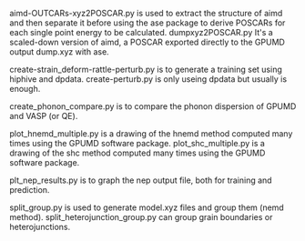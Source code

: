 aimd-OUTCARs-xyz2POSCAR.py is used to extract the structure of aimd and then separate it before using the ase package to derive POSCARs for each single point energy to be calculated.
dumpxyz2POSCAR.py It's a scaled-down version of aimd, a POSCAR exported directly to the GPUMD output dump.xyz with ase.

create-strain_deform-rattle-perturb.py is to generate a training set using hiphive and dpdata.
create-perturb.py is only useing dpdata but usually is enough.

create_phonon_compare.py is to compare the phonon dispersion of GPUMD and VASP (or QE).

plot_hnemd_multiple.py is a drawing of the hnemd method computed many times using the GPUMD software package.
plot_shc_multiple.py is a drawing of the shc method computed many times using the GPUMD software package.

plt_nep_results.py is to graph the nep output file, both for training and prediction.

split_group.py is used to generate model.xyz files and group them (nemd method).
split_heterojunction_group.py can group grain boundaries or heterojunctions.